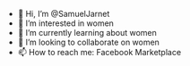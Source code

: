 - 👋 Hi, I’m @SamuelJarnet
- 👀 I’m interested in women
- 🌱 I’m currently learning about women
- 💞️ I’m looking to collaborate on women
- 📫 How to reach me: Facebook Marketplace

<!---
SamuelJarnet/SamuelJarnet is a ✨ special ✨ repository because its `README.md` (this file) appears on your GitHub profile.
You can click the Preview link to take a look at your changes.
--->
